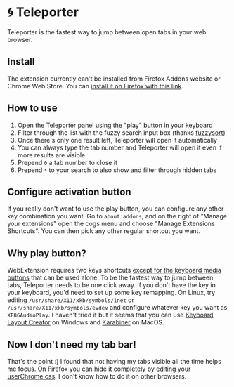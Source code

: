 # 🌀 Teleporter

Teleporter is the fastest way to jump between open tabs in your web browser.

## Install

The extension currently can't be installed from Firefox Addons website or Chrome Web Store. You can [install it on Firefox with this link](https://github.com/bjesus/teleporter/releases/download/0.4/tab_teleporter-0.4.0-an+fx.xpi).

## How to use

1. Open the Teleporter panel using the "play" button in your keyboard
2. Filter through the list with the fuzzy search input box (thanks [fuzzysort](https://github.com/farzher/fuzzysort))
3. Once there's only one result left, Teleporter will open it automatically
4. You can always type the tab number and Teleporter will open it even if more results are visible
5. Prepend `0` a tab number to close it
6. Prepend `*` to your search to also show and filter through hidden tabs

## Configure activation button

If you really don't want to use the play button, you can configure any other key combination you want. Go to `about:addons`, and on the right of "Manage your extensions" open the cogs menu and choose "Manage Extensions Shortcuts". You can then pick any other regular shortcut you want.

## Why play button?

WebExtension requires two keys shortcuts [except for the keyboard media buttons](https://developer.mozilla.org/en-US/docs/Mozilla/Add-ons/WebExtensions/manifest.json/commands#Media_keys) that can be used alone. To be the fastest way to jump between tabs, Teleporter needs to be one click away. If you don't have the key in your keyboard, you'd need to set up some key remapping. On Linux, try editing `/usr/share/X11/xkb/symbols/inet` or `/usr/share/X11/xkb/symbols/evdev` and configure whatever key you want as `XF86AudioPlay`. I haven't tried it but it seems that you can use [Keyboard Layout Creator](https://www.microsoft.com/en-us/download/details.aspx?id=22339) on Windows and [Karabiner](https://karabiner-elements.pqrs.org/) on MacOS.

## Now I don't need my tab bar!

That's the point :) I found that not having my tabs visible all the time helps me focus. On Firefox you can hide it completely [by editing your userChrome.css](https://superuser.com/questions/1268732/how-to-hide-tab-bar-tabstrip-in-firefox-57-quantum). I don't know how to do it on other browsers.
